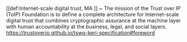 [[def:Internet-scale digital trust, MA ]]
~ The mission of the Trust over IP (ToIP) Foundation is to define a complete architecture for Internet-scale digital trust that combines cryptographic assurance at the machine layer with human accountability at the business, legal, and social layers. 
https://trustoverip.github.io/tswg-keri-specification#foreword
